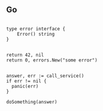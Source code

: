 ## Go

<pre><code data-trim data-noescape>
type error interface {
    Error() string
}
</code></pre>

<pre><code data-trim data-noescape>
return 42, nil
return 0, errors.New("some error")
</code></pre>

<pre><code data-trim data-noescape>
answer, err := call_service()
if err != nil {
  panic(err)
}

doSomething(answer)
</code></pre>
